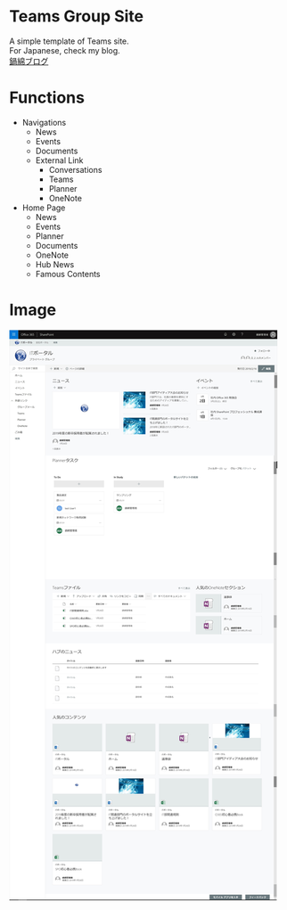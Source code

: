 # Teams Group Site
A simple template of Teams site.  
For Japanese, check my blog.  
[鍋綿ブログ](https://www.micknabewata.com/entry/sharepoint/teamsSiteTemplate)  

# Functions
- Navigations
    - News
    - Events
    - Documents
    - External Link
        - Conversations
        - Teams
        - Planner
        - OneNote
- Home Page
    - News
    - Events
    - Planner
    - Documents
    - OneNote
    - Hub News
    - Famous Contents

# Image
!["Image"](https://github.com/MickNabewata/spo-site-templates/blob/images/Teams%20Group%20Site/1.png "Image")